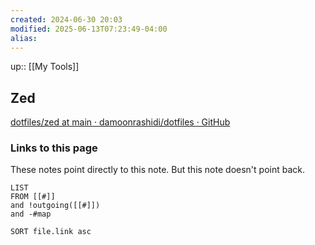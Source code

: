 ```yaml
---
created: 2024-06-30 20:03
modified: 2025-06-13T07:23:49-04:00
alias: 
---
```

up::  [[My Tools]]
## Zed

[dotfiles/zed at main · damoonrashidi/dotfiles · GitHub](https://github.com/damoonrashidi/dotfiles/tree/main/zed)

### Links to this page
These notes point directly to this note. But this note doesn't point back.
```dataview
LIST
FROM [[#]]
and !outgoing([[#]])
and -#map

SORT file.link asc
```



